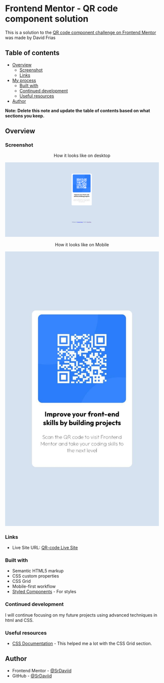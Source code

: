 # Frontend Mentor - QR code component solution 

This is a solution to the [QR code component challenge on Frontend Mentor](https://www.frontendmentor.io/challenges/qr-code-component-iux_sIO_H) was made by David Frias

## Table of contents

- [Overview](#overview)
  - [Screenshot](#screenshot)
  - [Links](#links)
- [My process](#my-process)
  - [Built with](#built-with)
  - [Continued development](#continued-development)
  - [Useful resources](#useful-resources)
- [Author](#author)


**Note: Delete this note and update the table of contents based on what sections you keep.**

## Overview

### Screenshot

<p align ="center">
How it looks like on desktop
</p>

<p align ="center">

![QR-image](/images/DesktopResult.PNG)
</p>

<p align = "center">
How it looks like on Mobile
</p>

<p align ="center">

![QR-image](/images/QR-Code%20Mobile%20Result.jpeg)
</p>

### Links

- Live Site URL: [QR-code Live Site](https://srdaviid.github.io/QR-Code-Component-/)

### Built with

- Semantic HTML5 markup
- CSS custom properties
- CSS Grid
- Mobile-first workflow
- [Styled Components](https://styled-components.com/) - For styles

### Continued development

I will continue focusing on my future projects using advanced techniques in html and CSS.

### Useful resources

- [CSS Documentation](https://developer.mozilla.org/en-US/docs/Web/CSS) - This helped me a lot with the CSS Grid section.

## Author

- Frontend Mentor - [@SrDaviid](https://www.frontendmentor.io/profile/SrDaviid)
- GitHub - [@SrDaviid](https://www.twitter.com/yourusername)




